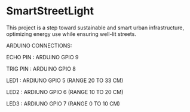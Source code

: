 # SmartStreetLight
This project is a step toward sustainable and smart urban infrastructure, optimizing energy use while ensuring well-lit streets.

ARDUINO CONNECTIONS:

ECHO PIN : ARDUINO GPIO 9

TRIG PIN : ARDUINO GPIO  8

LED1 : ARDIUNO GPIO 5 (RANGE 20 TO 33 CM)

LED2 : ARDIUNO GPIO 6 (RANGE 10 TO 20 CM)

LED3 : ARDIUNO GPIO 7 (RANGE 0 TO 10 CM)
